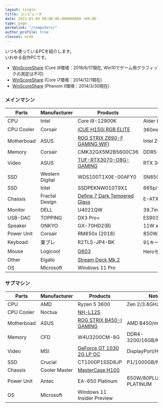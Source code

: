 ```yaml
---
layout: single
title: コンピュータ
date: 2023-01-04 00:00:00.000000000 +09:00
type: page
permalink: "/computers/"
author_profile: true
classes: wide
---
```

いつも使っているPCを紹介します。<br />いわゆる自作PCです。

- [WinScoreShare](http://soundengine.jp/software/winscoreshare/share.php?id=14078&amp;lang=ja) (Core i9環境：2018/6/17現在, Win10でゲーム用グラフィックの測定は不可)
- [WinScoreShare](http://soundengine.jp/software/winscoreshare/share.php?id=6492&amp;lang=ja) (Core i7環境：2014/12/1現在)
- [WinScoreShare](http://soundengine.jp/software/winscoreshare/share.php?id=4398&amp;lang=ja) (Phenom II環境：2014/3/30現在)

### メインマシン

Parts | Manufacturer | Products | Note
---|---|---|---
CPU | Intel | Core i9-12900K | Alder Lake-S/3.2GHz/16C/24T
CPU Cooler | Corsair | [iCUE H150i RGB ELITE](https://www.corsair.com/p/CW-9060060-WW) | 360mm簡易水冷
Motherboad | ASUS | [ROG STRIX Z690-F GAMING WIFI](https://rog.asus.com/jp/motherboards/rog-strix/rog-strix-z690-f-gaming-wifi-model/) | Intel Z690 Chipset
Memory | Corsair | CMK32GX5M2B5600C36 | DDR5-5600/16GB x2/Samsung
Video | ASUS | [TUF-RTX3070-O8G-GAMING](https://www.asus.com/jp/Graphics-Cards/TUF-RTX3070-O8G-GAMING/) | RTX 3070/8GB
SSD | Western Digital | WDS100T1X0E-00AFY0 | SN850/1TB/NVMe/M.2
SSD | Intel | SSDPEKNW010T9X1 | 665p/1TB x2/NVMe/M.2
Chassis | Fractal Design | [Define 7 Dark Tempered Glass](https://www.fractal-design.com/ja/products/cases/define/define-7-dark-tempered-glass/black/) | E-ATX/ATX
Monitor | DELL | U4021QW | 39.7in./5120x2160/60hz
USB-DAC | TOPPING | DX3 Pro+ | ES9038Q2M/768kHz/32bit/DSD512
Speaker | ONKYO | GX-70HD2(B) | 11W x2/48Hz~100kHz
Power Unit | Corsair | RM850x (2018) | 850W/80PLUS GOLD
Keyboad | 東プレ | R2TLS-JP4-BK | 91キー/45g/静音
Mouse | Logicool | [G603](https://gaming.logicool.co.jp/ja-jp/products/gaming-mice/g603-lightspeed-wireless-gaming-mouse.html) | Heroセンサー
Other | Elgato | [Stream Deck Mk.2](https://www.elgato.com/ja/stream-deck-mk2) | &nbsp;
OS | Microsoft | Windows 11 Pro | &nbsp;

### サブマシン

Parts | Manufacturer | Products | Note
---|---|---|---
CPU | AMD | Ryzen 5 3600 | Zen 2/3.6GHz/6C/12T
CPU Cooler | Noctua | [NH-L12S](https://noctua.at/en/products/cpu-cooler-retail/nh-l12s) | &nbsp;
Motherboad | ASUS | [ROG STRIX B450-I GAMING](https://www.asus.com/jp/Motherboards/ROG-STRIX-B450-I-GAMING/) | AMD B450/mini-ITX
Memory | CFD | W4U3200CM-8G | DDR4-3200/16GB/Micron
Video | MSI | [GeForce GT 1030 2G LP OC](https://jp.msi.com/Graphics-card/GeForce-GT-1030-2G-LP-OC/) | DisplayPort/HDMI
SSD | Crucial | CT1000P1SSD8JP  | P1/1000GB/NVMe/QLC
Chassis | Cooler Master | [MasterCase H100](https://apac.coolermaster.com/jp/case/mini-itx/mastercase-h100/) | &nbsp;
Power Unit | Antec | EA-650 Platinum | 650W/80PLUS PLATINUM
OS | Microsoft | Windows 11 Insider Preview | &nbsp;
